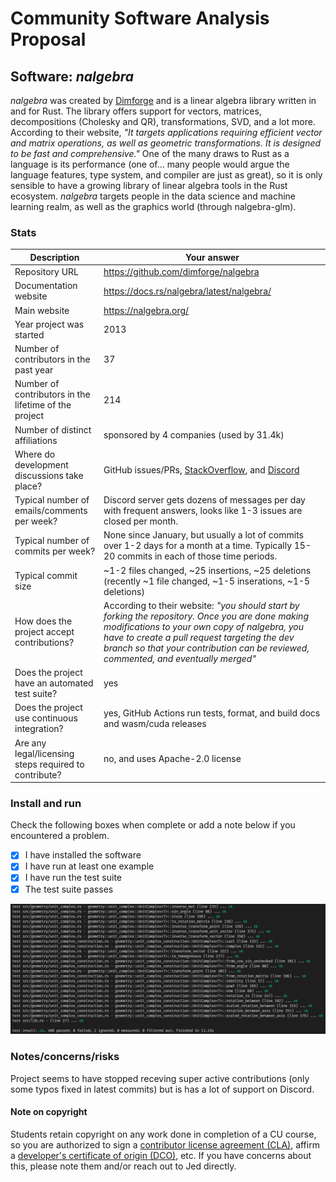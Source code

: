 # Community Software Analysis Proposal

## Software: _nalgebra_

_nalgebra_ was created by [Dimforge](https://github.com/dimforge) and is a linear algebra library written in and for Rust. The library offers support for vectors, matrices, decompositions (Cholesky and QR), transformations, SVD, and a lot more. According to their website, _"It targets applications requiring efficient vector and matrix operations, as well as geometric transformations. It is designed to be fast and comprehensive."_ One of the many draws to Rust as a language is its performance (one of... many people would argue the language features, type system, and compiler are just as great), so it is only sensible to have a growing library of linear algebra tools in the Rust ecosystem. _nalgebra_ targets people in the data science and machine learning realm, as well as the graphics world (through nalgebra-glm).

### Stats

| Description                                           | Your answer                                                                                                                                                                                                                                                                             |
| ----------------------------------------------------- | --------------------------------------------------------------------------------------------------------------------------------------------------------------------------------------------------------------------------------------------------------------------------------------- |
| Repository URL                                        | https://github.com/dimforge/nalgebra                                                                                                                                                                                                                                                    |
| Documentation website                                 | https://docs.rs/nalgebra/latest/nalgebra/                                                                                                                                                                                                                                               |
| Main website                                          | https://nalgebra.org/                                                                                                                                                                                                                                                                   |
| Year project was started                              | 2013                                                                                                                                                                                                                                                                                    |
| Number of contributors in the past year               | 37                                                                                                                                                                                                                                                                                      |
| Number of contributors in the lifetime of the project | 214                                                                                                                                                                                                                                                                                     |
| Number of distinct affiliations                       | sponsored by 4 companies (used by 31.4k)                                                                                                                                                                                                                                                |
| Where do development discussions take place?          | GitHub issues/PRs, [StackOverflow](https://stackoverflow.com/questions/tagged/nalgebra), and [Discord](https://discord.gg/vt9DJSW)                                                                                                                                                      |
| Typical number of emails/comments per week?           | Discord server gets dozens of messages per day with frequent answers, looks like 1-3 issues are closed per month.                                                                                                                                                                       |
| Typical number of commits per week?                   | None since January, but usually a lot of commits over 1-2 days for a month at a time. Typically 15-20 commits in each of those time periods.                                                                                                                                            |
| Typical commit size                                   | ~1-2 files changed, ~25 insertions, ~25 deletions (recently ~1 file changed, ~1-5 inserations, ~1-5 deletions)                                                                                                                                                                          |
| How does the project accept contributions?            | According to their website: _"you should start by forking the repository. Once you are done making modifications to your own copy of nalgebra, you have to create a pull request targeting the dev branch so that your contribution can be reviewed, commented, and eventually merged"_ |
| Does the project have an automated test suite?        | yes                                                                                                                                                                                                                                                                                     |
| Does the project use continuous integration?          | yes, GitHub Actions run tests, format, and build docs and wasm/cuda releases                                                                                                                                                                                                            |
| Are any legal/licensing steps required to contribute? | no, and uses Apache-2.0 license                                                                                                                                                                                                                                                         |

### Install and run

Check the following boxes when complete or add a note below if you
encountered a problem.

- [x] I have installed the software
- [x] I have run at least one example
- [x] I have run the test suite
- [x] The test suite passes

![Tests](img/tests.png)

### Notes/concerns/risks

Project seems to have stopped receving super active contributions (only some typos fixed in latest commits) but is has a lot of support on Discord.

#### Note on copyright

Students retain copyright on any work done in completion of a CU
course, so you are authorized to sign a [contributor license
agreement (CLA)](https://en.wikipedia.org/wiki/Contributor_License_Agreement),
affirm a [developer's certificate of
origin (DCO)](https://en.wikipedia.org/wiki/Developer_Certificate_of_Origin),
etc. If you have concerns about this, please note them and/or reach
out to Jed directly.
